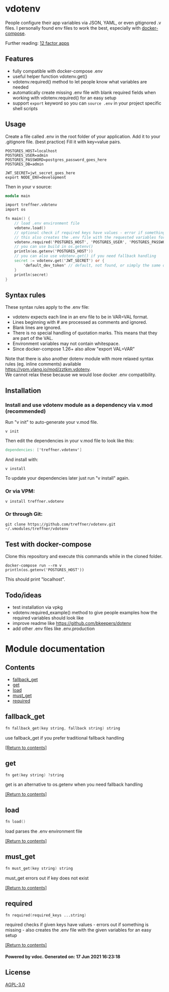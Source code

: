 # vdotenv
People configure their app variables via JSON, YAML, or even gitignored .v files. I personally found env files to work the best, especially with [docker-compose](https://docs.docker.com/compose/environment-variables/#the-env_file-configuration-option).

Further reading:
[12 factor apps](https://12factor.net/config)

## Features

- fully compatible with docker-compose .env
- useful helper function vdotenv.get()
- vdotenv.required() method to let people know what variables are needed
- automatically create missing .env file with blank required fields when working with vdotenv.required() for an easy setup
- support `export` keyword so you can `source .env` in your project specific shell scripts

## Usage
Create a file called .env in the root folder of your application.
Add it to your .gitignore file. (best practice)
Fill it with key=value pairs.

```shell
POSTGRES_HOST=localhost
POSTGRES_USER=admin
POSTGRES_PASSWORD=postgres_password_goes_here
POSTGRES_DB=admin

JWT_SECRET=jwt_secret_goes_here
export NODE_ENV=development
```

Then in your v source:
```v
module main

import treffner.vdotenv
import os

fn main() {
    // load .env environment file
    vdotenv.load()
    // optional check if required keys have values - error if something is missing
    // this also creates the .env file with the requested variables for an easy setup
    vdotenv.required('POSTGRES_HOST', 'POSTGRES_USER', 'POSTGRES_PASSWORD', 'POSTGRES_DB')
    // you can use build in os.getenv()
    println(os.getenv('POSTGRES_HOST'))
    // you can also use vdotenv.get() if you need fallback handling
    secret := vdotenv.get('JWT_SECRET') or {
        'default_dev_token' // default, not found, or simply the same on all environments
    }
    println(secret)
}
```

## Syntax rules
These syntax rules apply to the .env file:

- vdotenv expects each line in an env file to be in VAR=VAL format.
- Lines beginning with # are processed as comments and ignored.
- Blank lines are ignored.
- There is no special handling of quotation marks. This means that they are part of the VAL.
- Environment variables may not contain whitespace.
- Since docker-compose 1.26+ also allow "export VAL=VAR" 

Note that there is also another dotenv module with more relaxed syntax rules (eg. inline comments) available 
https://vpm.vlang.io/mod/zztkm.vdotenv.  
We cannot relax these because we would lose docker .env compatibility.

## Installation

### Install and use vdotenv module as a dependency via v.mod (recommended)

Run "v init" to auto-generate your v.mod file.
```shell
v init
```
Then edit the dependencies in your v.mod file to look like this: 
```v
dependencies: ['treffner.vdotenv']
```
And install with:
```shell
v install
```
To update your dependencies later just run "v install" again.

### Or via VPM:
```shell
v install treffner.vdotenv
```
<!--
Or via [vpkg](https://github.com/vpkg-project/vpkg):

 ```shell
vpkg get https://github.com/treffner/vdotenv --global
``` -->

### Or through Git:
```shell
git clone https://github.com/treffner/vdotenv.git ~/.vmodules/treffner/vdotenv
```

## Test with docker-compose
Clone this repository and execute this commands while in the cloned folder.
```shell
docker-compose run --rm v
println(os.getenv('POSTGRES_HOST'))
```
This should print "localhost".

## Todo/ideas
- test installation via vpkg
- vdotenv.required_example() method to give people examples how the required variables should look like
- improve readme like https://github.com/bkeepers/dotenv
- add other .env files like .env.production

# Module documentation

## Contents
- [fallback_get](#fallback_get)
- [get](#get)
- [load](#load)
- [must_get](#must_get)
- [required](#required)

## fallback_get
```v
fn fallback_get(key string, fallback string) string
```
 use fallback_get if you prefer traditional fallback handling 

[[Return to contents]](#Contents)

## get
```v
fn get(key string) ?string
```
 get is an alternative to os.getenv when you need fallback handling 

[[Return to contents]](#Contents)

## load
```v
fn load()
```
 load parses the .env environment file 

[[Return to contents]](#Contents)

## must_get
```v
fn must_get(key string) string
```
 must_get errors out if key does not exist 

[[Return to contents]](#Contents)

## required
```v
fn required(required_keys ...string)
```
 required checks if given keys have values - errors out if something is missing - also creates the .env file with the given variables for an easy setup 

[[Return to contents]](#Contents)

#### Powered by vdoc. Generated on: 17 Jun 2021 16:23:18

## License
[AGPL-3.0](LICENSE)
